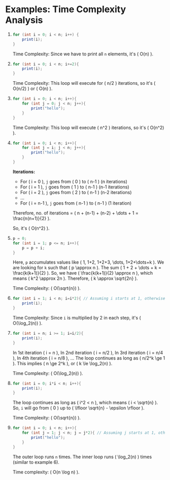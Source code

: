 # Examples: Time Complexity Analysis

1.  ```java
    for (int i = 0; i < n; i++) {
        print(i);
    }
    ```
    Time Complexity: Since we have to print all `n` elements, it's \( O(n) \).

2.  ```java
    for (int i = 0; i < n; i+=2){
        print(i);
    }
    ```
    Time Complexity: This loop will execute for \( n/2 \) iterations, so it's \( O(n/2) \) or \( O(n) \).

3.  ```java
    for (int i = 0; i < n; i++){
        for (int j = 0; j < n; j++){
            print("hello");
        }
    }
    ```
    Time Complexity: This loop will execute \( n^2 \) iterations, so it's \( O(n^2) \).

4.  ```java
    for (int i = 0; i < n; i++){
        for (int j = i; j < n; j++){
            print("hello");
        }
    }
    ```
    **Iterations:**
    *   For \( i = 0 \), `j` goes from \( 0 \) to \( n-1 \) (n iterations)
    *   For \( i = 1 \), `j` goes from \( 1 \) to \( n-1 \) (n-1 iterations)
    *   For \( i = 2 \), `j` goes from \( 2 \) to \( n-1 \) (n-2 iterations)
    *   ...
    *   For \( i = n-1 \), `j` goes from \( n-1 \) to \( n-1 \) (1 iteration)

    Therefore, no. of iterations = \( n + (n-1) + (n-2) + \dots + 1 = \frac{n(n+1)}{2} \).

    So, it's \( O(n^2) \).

5.  ```java
    p = 0;
    for (int i = 1; p <= n; i++){
        p = p + i;
    }
    ```
    Here, `p` accumulates values like \( 1, 1+2, 1+2+3, \dots, 1+2+\dots+k \).
    We are looking for `k` such that \( p \approx n \).
    The sum \( 1 + 2 + \dots + k = \frac{k(k+1)}{2} \).
    So, we have \( \frac{k(k+1)}{2} \approx n \), which means \( k^2 \approx 2n \).
    Therefore, \( k \approx \sqrt{2n} \).

    Time Complexity: \( O(\sqrt{n}) \).

6.  ```java
    for (int i = 1; i < n; i=i*2){ // Assuming i starts at 1, otherwise i*2 starts at 0 and stays 0
        print(i);
    }
    ```
    Time Complexity: Since `i` is multiplied by 2 in each step, it's \( O(\log_2(n)) \).

7.  ```java
    for (int i = n; i >= 1; i=i/2){
        print(i);
    }
    ```
    In 1st iteration \( i = n \),
    In 2nd iteration \( i = n/2 \),
    In 3rd iteration \( i = n/4 \),
    In 4th iteration \( i = n/8 \),
    ...
    The loop continues as long as \( n/2^k \ge 1 \).
    This implies \( n \ge 2^k \), or \( k \le \log_2(n) \).

    Time Complexity: \( O(\log_2(n)) \).

8.  ```java
    for (int i = 0; i*i < n; i++){
        print(i);
    }
    ```
    The loop continues as long as \( i^2 < n \), which means \( i < \sqrt{n} \).
    So, `i` will go from \( 0 \) up to \( \lfloor \sqrt{n} - \epsilon \rfloor \).

    Time Complexity: \( O(\sqrt{n}) \).

9.  ```java
    for (int i = 0; i < n; i++){
        for (int j = 1; j < n; j = j*2){ // Assuming j starts at 1, otherwise j*2 starts at 0 and stays 0
            print("hello");
        }
    }
    ```
    The outer loop runs `n` times.
    The inner loop runs \( \log_2(n) \) times (similar to example 6).

    Time complexity: \( O(n \log n) \).